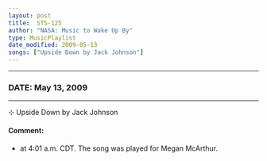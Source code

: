 ```yaml
---
layout: post
title:  STS-125
author: "NASA: Music to Wake Up By"
type: MusicPlaylist
date_modified: 2009-05-13
songs: ["Upside Down by Jack Johnson"]
---
```


----
### DATE: May 13, 2009
----
⊹ Upside Down by Jack Johnson

#### Comment:
* at 4:01 a.m. CDT. The song was played for Megan McArthur.



<br/>
<center>
	<a target="_blank"
	   href="https://twitter.com/intent/tweet?hashtags=Space,NASA,Playlist,NASAWakeupCalls,SpaceProgram&text={{ page.author}}, '{{ page.songs.first }}' {{ page.title }}, {{ page.date | date: '%B %d, %Y' }}. {{ site.url }}{{ page.url }} @nasawakeupcalls">
	   <i class="fab fa-twitter" alt="Tweet this page" style="font-size: 1.3em;"></i>
	</a>
	&nbsp; 	<i class="fas fa-user-astronaut" style="font-size: 1.5em;"></i> &nbsp;
    <a type="amzn" search="'Upside Down by Jack Johnson'" category="popular music">
        <i class="fab fa-amazon" style="font-size: 1.3em;"></i>
    </a>
</center>
